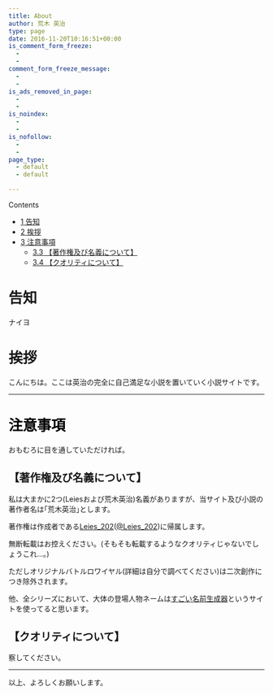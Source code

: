```yaml
---
title: About
author: 荒木 英治
type: page
date: 2016-11-20T10:16:51+00:00
is_comment_form_freeze:
  - 
  - 
comment_form_freeze_message:
  - 
  - 
is_ads_removed_in_page:
  - 
  - 
is_noindex:
  - 
  - 
is_nofollow:
  - 
  - 
page_type:
  - default
  - default

---
```

<div id="toc_container" class="no_bullets">
  <p class="toc_title">
    Contents
  </p>
  
  <ul class="toc_list">
    <li>
      <a href="#i"><span class="toc_number toc_depth_1">1</span> 告知</a>
    </li>
    <li>
      <a href="#i-3"><span class="toc_number toc_depth_1">2</span> 挨拶</a>
    </li>
    <li>
      <a href="#i-4"><span class="toc_number toc_depth_1">3</span> 注意事項</a><ul>
        <li>
          <a href="#i-7"><span class="toc_number toc_depth_2">3.3</span> 【著作権及び名義について】</a>
        </li>
        <li>
          <a href="#i-8"><span class="toc_number toc_depth_2">3.4</span> 【クオリティについて】</a>
        </li>
      </ul>
    </li>
  </ul>
</div>

# <span id="i">告知</span>
ナイヨ
# <span id="i-3">挨拶</span>

こんにちは。ここは英治の完全に自己満足な小説を置いていく小説サイトです。

* * *

# <span id="i-4"><span style="color: #000000;">注意事項</span></span>

おもむろに目を通していただければ。
## <span id="i-7">【著作権及び名義について】</span>

私は大まかに2つ(Leiesおよび荒木英治)名義がありますが、当サイト及び小説の著作者名は｢荒木英治｣とします。

著作権は作成者である<a href="https://lei202.com/" target="_blank" rel="noopener noreferrer">Leies_202</a>(<a href="https://twitter.com/Leies_202" target="_blank" rel="noopener noreferrer">@Leies_202</a>)に帰属します。
  
無断転載はお控えください。(そもそも転載するようなクオリティじゃないでしょうこれ...。)

ただしオリジナルバトルロワイヤル(詳細は自分で調べてください)は二次創作につき除外されます。

他、全シリーズにおいて、大体の登場人物ネームは<a href="http://namegen.chobitool.com/" target="_blank" rel="noopener noreferrer">すごい名前生成器</a>というサイトを使ってると思います。

## <span id="i-8">【クオリティについて】</span>

察してください。

* * *

以上、よろしくお願いします。